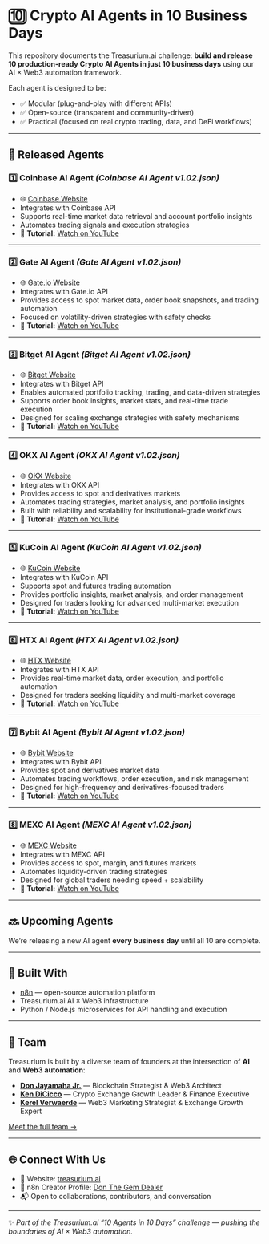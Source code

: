 # 🔟 Crypto AI Agents in 10 Business Days

This repository documents the Treasurium.ai challenge: **build and release 10 production-ready Crypto AI Agents in just 10 business days** using our AI × Web3 automation framework.

Each agent is designed to be:

* ✅ Modular (plug-and-play with different APIs)
* ✅ Open-source (transparent and community-driven)
* ✅ Practical (focused on real crypto trading, data, and DeFi workflows)

---

## 📢 Released Agents

### 1️⃣ Coinbase AI Agent *(Coinbase AI Agent v1.02.json)*

* 🌐 [Coinbase Website](https://www.coinbase.com)
* Integrates with Coinbase API
* Supports real-time market data retrieval and account portfolio insights
* Automates trading signals and execution strategies
* 🎥 **Tutorial:** [Watch on YouTube](https://www.youtube.com/watch?v=AnLG0tnnhSs)

---

### 2️⃣ Gate AI Agent *(Gate AI Agent v1.02.json)*

* 🌐 [Gate.io Website](https://www.gate.io)
* Integrates with Gate.io API
* Provides access to spot market data, order book snapshots, and trading automation
* Focused on volatility-driven strategies with safety checks
* 🎥 **Tutorial:** [Watch on YouTube](https://www.youtube.com/watch?v=_tXy_3iBE4U&t=48s)

---

### 3️⃣ Bitget AI Agent *(Bitget AI Agent v1.02.json)*

* 🌐 [Bitget Website](https://www.bitget.com)
* Integrates with Bitget API
* Enables automated portfolio tracking, trading, and data-driven strategies
* Supports order book insights, market stats, and real-time trade execution
* Designed for scaling exchange strategies with safety mechanisms
* 🎥 **Tutorial:** [Watch on YouTube](https://www.youtube.com/watch?v=KNppg7xhySA)

---

### 4️⃣ OKX AI Agent *(OKX AI Agent v1.02.json)*

* 🌐 [OKX Website](https://www.okx.com)
* Integrates with OKX API
* Provides access to spot and derivatives markets
* Automates trading strategies, market analysis, and portfolio insights
* Built with reliability and scalability for institutional-grade workflows
* 🎥 **Tutorial:** [Watch on YouTube](https://youtu.be/TAA_BFuwml0?si=p2ipa0H7Le8QJoeX)

---

### 5️⃣ KuCoin AI Agent *(KuCoin AI Agent v1.02.json)*

* 🌐 [KuCoin Website](https://www.kucoin.com)
* Integrates with KuCoin API
* Supports spot and futures trading automation
* Provides portfolio insights, market analysis, and order management
* Designed for traders looking for advanced multi-market execution
* 🎥 **Tutorial:** [Watch on YouTube](https://youtu.be/TAA_BFuwml0?si=Dr6aLLB8qLPBFY9k)

---

### 6️⃣ HTX AI Agent *(HTX AI Agent v1.02.json)*

* 🌐 [HTX Website](https://www.htx.com)
* Integrates with HTX API
* Provides real-time market data, order execution, and portfolio automation
* Designed for traders seeking liquidity and multi-market coverage
* 🎥 **Tutorial:** [Watch on YouTube](https://youtu.be/Crr41F8tr0Q)

---

### 7️⃣ Bybit AI Agent *(Bybit AI Agent v1.02.json)*

* 🌐 [Bybit Website](https://www.bybit.com)
* Integrates with Bybit API  
* Provides spot and derivatives market data  
* Automates trading workflows, order execution, and risk management  
* Designed for high-frequency and derivatives-focused traders  
* 🎥 **Tutorial:** [Watch on YouTube](https://youtu.be/IpWPGDt9OUU)  

---

### 8️⃣ MEXC AI Agent *(MEXC AI Agent v1.02.json)*

* 🌐 [MEXC Website](https://www.mexc.com)
* Integrates with MEXC API  
* Provides access to spot, margin, and futures markets  
* Automates liquidity-driven trading strategies  
* Designed for global traders needing speed + scalability  
* 🎥 **Tutorial:** [Watch on YouTube]() 

---

## 🔜 Upcoming Agents

We’re releasing a new AI agent **every business day** until all 10 are complete.

---

## 🧰 Built With

* [n8n](https://n8n.io) — open-source automation platform
* Treasurium.ai AI × Web3 infrastructure
* Python / Node.js microservices for API handling and execution

---

## 👥 Team

Treasurium is built by a diverse team of founders at the intersection of **AI** and **Web3 automation**:

* **[Don Jayamaha Jr.](https://www.linkedin.com/in/donjayamahajr/)** — Blockchain Strategist & Web3 Architect
* **[Ken DiCicco](https://www.linkedin.com/in/kendicicco/)** — Crypto Exchange Growth Leader & Finance Executive
* **[Kerel Verwaerde](https://www.linkedin.com/in/kerel-verwaerde-b22826109/)** — Web3 Marketing Strategist & Exchange Growth Expert

[Meet the full team →](https://github.com/treasurium/treasurium/blob/main/TEAM.md)

---

## 🌐 Connect With Us

* 🔗 Website: [treasurium.ai](https://treasurium.ai)
* 🧩 n8n Creator Profile: [Don The Gem Dealer](https://n8n.io/creators/don-the-gem-dealer/)
* 📬 Open to collaborations, contributors, and conversation

---

✨ *Part of the Treasurium.ai “10 Agents in 10 Days” challenge — pushing the boundaries of AI × Web3 automation.*
